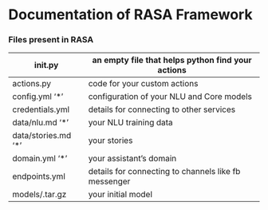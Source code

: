  # Documentation of RASA Framework


### Files present in RASA 

| __init__.py               | an empty file that helps python find your actions    |
|---------------------------|------------------------------------------------------|
| actions.py                | code for your custom actions                         |
| config.yml ‘*’            | configuration of your NLU and Core models            |
| credentials.yml           | details for connecting to other services             |
| data/nlu.md ‘*’           | your NLU training data                               |
| data/stories.md ‘*’       | your stories                                         |
| domain.yml ‘*’            | your assistant’s domain                              |
| endpoints.yml             | details for connecting to channels like fb messenger |
| models/<timestamp>.tar.gz | your initial model                                   |
